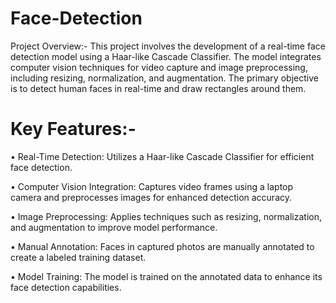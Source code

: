 # Face-Detection
Project Overview:-
This project involves the development of a real-time face detection model using a Haar-like Cascade Classifier. The model integrates computer vision techniques for video capture and image preprocessing, including resizing, normalization, and augmentation. The primary objective is to detect human faces in real-time and draw rectangles around them.

# Key Features:-

• Real-Time Detection: Utilizes a Haar-like Cascade Classifier for efficient face detection.

• Computer Vision Integration: Captures video frames using a laptop camera and preprocesses images for enhanced detection accuracy.

• Image Preprocessing: Applies techniques such as resizing, normalization, and augmentation to improve model performance.

• Manual Annotation: Faces in captured photos are manually annotated to create a labeled training dataset.

• Model Training: The model is trained on the annotated data to enhance its face detection capabilities.
